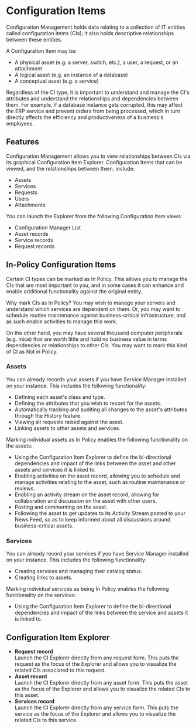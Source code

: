 # Configuration Items
Configuration Management holds data relating to a collection of IT entities called configuration items (CIs); it also holds descriptive relationships between these entities.

A Configuration Item may be:

* A physical asset (e.g. a server, switch, etc.), a user, a request, or an attachment
* A logical asset (e.g. an instance of a database)
* A conceptual asset (e.g. a service)

Regardless of the CI type, it is important to understand and manage the CI's attributes and understand the relationships and dependencies between them. For example, if a database instance gets corrupted, this may affect the ERP service and prevent orders from being processed, which in turn directly affects the efficiency and productiveness of a business's employees.

## Features
Configuration Management allows you to view relationships between CIs via its graphical Configuration Item Explorer. Configuration Items that can be viewed, and the relationships between them, include:

* Assets
* Services
* Requests
* Users
* Attachments

You can launch the Explorer from the following Configuration Item views:

* Configuration Manager List
* Asset records
* Service records
* Request records

## In-Policy Configuration Items
Certain CI types can be marked as In Policy. This allows you to manage the CIs that are most important to you, and in some cases it can enhance and enable additional functionality against the original entity.

Why mark CIs as In Policy? You may wish to manage your servers and understand which services are dependent on them. Or, you may want to schedule routine maintenance against business-critical infrastructure, and as such enable activities to manage this work.

On the other hand, you may have several thousand computer peripherals (e.g. mice) that are worth little and hold no business value in terms dependencies or relationships to other CIs. You may want to mark this kind of CI as Not in Policy.

### Assets
You can already records your assets if you have Service Manager installed on your instance. This includes the following functionality:
* Defining each asset's class and type.
* Defining the attributes that you wish to record for the assets.
* Automatically tracking and auditing all changes to the asset's attributes through the History feature.
* Viewing all requests raised against the asset.
* Linking assets to other assets and services.

Marking individual assets as In Policy enables the following functionality on the assets:

* Using the Configuration Item Explorer to define the bi-directional dependencies and impact of the links between the asset and other assets and services it is linked to.
* Enabling activities on the asset record, allowing you to schedule and manage activities relating to the asset, such as routine maintenance or reviews.
* Enabling an activity stream on the asset record, allowing for collaboration and discussion on the asset with other users.
* Posting and commenting on the asset.
* Following the asset to get updates to its Activity Stream posted to your News Feed, so as to keep informed about all discussions around business-critical assets.

### Services
You can already record your services if you have Service Manager installed on your instance. This includes the following functionality:

* Creating services and managing their catalog status.
* Creating links to assets.

Marking individual services as being In Policy enables the following functionality on the services:
* Using the Configuration Item Explorer to define the bi-directional dependencies and impact of the links between the service and assets it is linked to.

## Configuration Item Explorer
* **Request record**<br>Launch the CI Explorer directly from any request form. This puts the request as the focus of the Explorer and allows you to visualize the related CIs associated to this request.
* **Asset record**<br>Launch the CI Explorer directly from any asset form. This puts the asset as the focus of the Explorer and allows you to visualize the related CIs to this asset.
* **Services record**<br>Launch the CI Explorer directly from any service form. This puts the service as the focus of the Explorer and allows you to visualize the related CIs to this service.